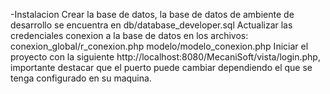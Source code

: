 -Instalacion
Crear la base de datos, la base de datos de ambiente de desarrollo se encuentra en db/database_developer.sql
Actualizar las credenciales conexion a la base de datos en los archivos:
conexion_global/r_conexion.php
modelo/modelo_conexion.php
Iniciar el proyecto con la siguiente http://localhost:8080/MecaniSoft/vista/login.php, importante destacar que el puerto puede cambiar dependiendo el que se tenga configurado en su maquina.
